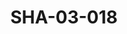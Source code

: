 ---
pid: SHA-03-018
title: SHA-03-018
language: en
collection: Sharhabil Ahmed
original_label: 
rights: Sharhabil Ahmed
location_of_original: Sharhabil Ahmed
photographer_or_studio: 
scanned_from: photograph 16.5 by 22
_date: '1965'
location: Khartoum, Omdurman National Theater
description: Concert with children Sharhabil Ahmed Kamil Hussain Mahdi 'Ali Imam and
  Ahmed Ibrahim Daoud
additional_notes: 
permission_display: 'yes'
on_server: 'no'
on_website: 'no'
permalink: /archive/en/sha-03-018.html
layout: photo-page
---